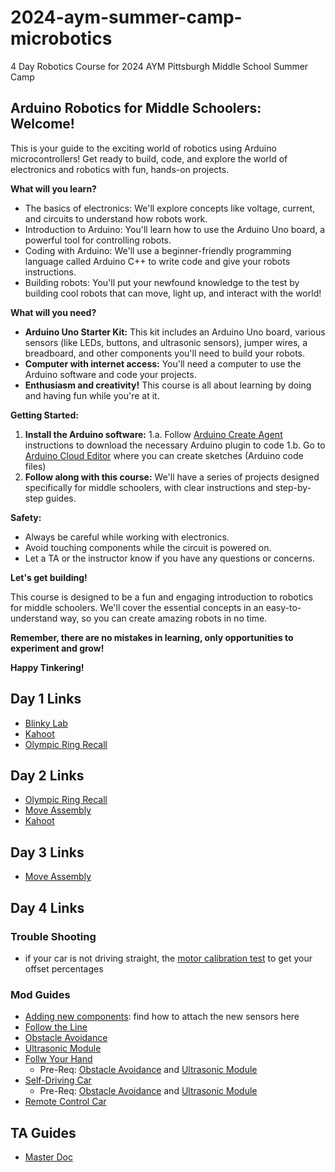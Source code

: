 # 2024-aym-summer-camp-microbotics
4 Day Robotics Course for 2024 AYM Pittsburgh Middle School Summer Camp

## Arduino Robotics for Middle Schoolers: Welcome! 

This is your guide to the exciting world of robotics using Arduino microcontrollers! Get ready to build, code, and explore the world of electronics and robotics with fun, hands-on projects. 

**What will you learn?**

* The basics of electronics: We'll explore concepts like voltage, current, and circuits to understand how robots work.
* Introduction to Arduino: You'll learn how to use the Arduino Uno board, a powerful tool for controlling robots.
* Coding with Arduino: We'll use a beginner-friendly programming language called Arduino C++ to write code and give your robots instructions.
* Building robots: You'll put your newfound knowledge to the test by building cool robots that can move, light up, and interact with the world!

**What will you need?**

* **Arduino Uno Starter Kit:** This kit includes an Arduino Uno board, various sensors (like LEDs, buttons, and ultrasonic sensors), jumper wires, a breadboard, and other components you'll need to build your robots. 
* **Computer with internet access:** You'll need a computer to use the Arduino software and code your projects.
* **Enthusiasm and creativity!** This course is all about learning by doing and having fun while you're at it.

**Getting Started:**

1. **Install the Arduino software:**
  1.a. Follow [Arduino Create Agent](https://support.arduino.cc/hc/en-us/articles/360014869820-Install-the-Arduino-Create-Agent) instructions to download the necessary Arduino plugin to code
  1.b. Go to [Arduino Cloud Editor](https://app.arduino.cc/) where you can create sketches (Arduino code files)
2. **Follow along with this course:** We'll have a series of projects designed specifically for middle schoolers, with clear instructions and step-by-step guides. 

**Safety:**

* Always be careful while working with electronics. 
* Avoid touching components while the circuit is powered on.
* Let a TA or the instructor know if you have any questions or concerns.

**Let's get building!**

This course is designed to be a fun and engaging introduction to robotics for middle schoolers. We'll cover the essential concepts in an easy-to-understand way, so you can create amazing robots in no time. 

**Remember, there are no mistakes in learning, only opportunities to experiment and grow!**

**Happy Tinkering!**

## Day 1 Links
* [Blinky Lab](https://docs.arduino.cc/built-in-examples/basics/Blink/)
* [Kahoot](https://create.kahoot.it/share/study-with-true-false-questions/932444ab-47de-4c4b-b68a-92ee5908be0a)
* [Olympic Ring Recall](https://projecthub.arduino.cc/ronbentley1/buttons-lights-game-dd66e1)

## Day 2 Links
* [Olympic Ring Recall](https://projecthub.arduino.cc/ronbentley1/buttons-lights-game-dd66e1)
* [Move Assembly](https://docs.google.com/document/d/1LXGKjgsHB11Z9xCddMpEz6m9vEMAzMEUCbTDNuVmT1A/edit?usp=sharing)
* [Kahoot](https://create.kahoot.it/details/721dcb81-bcd3-4472-b2c7-92dc3aac4263)

## Day 3 Links
* [Move Assembly](https://docs.google.com/document/d/1LXGKjgsHB11Z9xCddMpEz6m9vEMAzMEUCbTDNuVmT1A/edit?usp=sharing)

## Day 4 Links
### Trouble Shooting
- if your car is not driving straight, the [motor calibration test](https://github.com/lbw798/2024-aym-summer-camp-microbotics/blob/main/motor_calibration_test.ino) to get your offset percentages
### Mod Guides
* [Adding new components](https://docs.sunfounder.com/projects/3in1-kit-v2/en/latest/car_project/car_assemble.html): find how to attach the new sensors here
* [Follow the Line](https://docs.sunfounder.com/projects/3in1-kit-v2/en/latest/car_project/car_line_track.html)
* [Obstacle Avoidance](https://docs.sunfounder.com/projects/3in1-kit-v2/en/latest/car_project/car_ir_obstacle.html)
* [Ultrasonic Module](https://docs.sunfounder.com/projects/3in1-kit-v2/en/latest/car_project/car_ultrasonic.html)
* [Follw Your Hand](https://docs.sunfounder.com/projects/3in1-kit-v2/en/latest/car_project/car_following.html)
  * Pre-Req: [Obstacle Avoidance](https://docs.sunfounder.com/projects/3in1-kit-v2/en/latest/car_project/car_ir_obstacle.html) and [Ultrasonic Module](https://docs.sunfounder.com/projects/3in1-kit-v2/en/latest/car_project/car_ultrasonic.html)
* [Self-Driving Car](https://docs.sunfounder.com/projects/3in1-kit-v2/en/latest/car_project/car_auto.html)
  * Pre-Req: [Obstacle Avoidance](https://docs.sunfounder.com/projects/3in1-kit-v2/en/latest/car_project/car_ir_obstacle.html) and [Ultrasonic Module](https://docs.sunfounder.com/projects/3in1-kit-v2/en/latest/car_project/car_ultrasonic.html)
* [Remote Control Car](https://docs.sunfounder.com/projects/3in1-kit-v2/en/latest/car_project/car_remote_control.html)

## TA Guides
* [Master Doc](https://docs.google.com/document/d/1VEn3odx9Lsw0g7s10jIWNV84klX9qzb7k7aU2YQoCtE/edit?usp=sharing)
